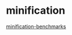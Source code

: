 # minification

[minification-benchmarks](https://github.com/privatenumber/minification-benchmarks)
